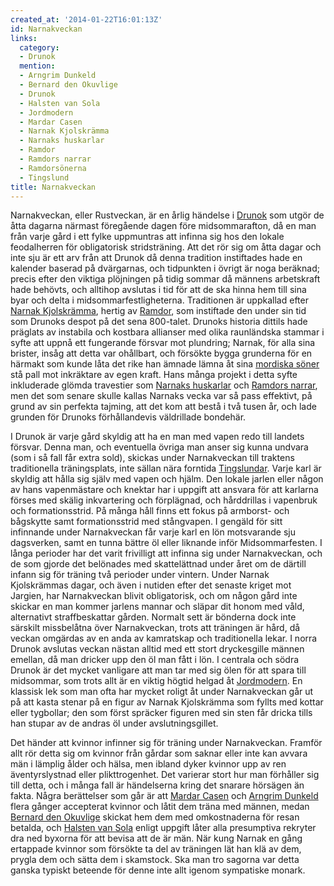 ```yaml
---
created_at: '2014-01-22T16:01:13Z'
id: Narnakveckan
links:
  category:
  - Drunok
  mention:
  - Arngrim Dunkeld
  - Bernard den Okuvlige
  - Drunok
  - Halsten van Sola
  - Jordmodern
  - Mardar Casen
  - Narnak Kjolskrämma
  - Narnaks huskarlar
  - Ramdor
  - Ramdors narrar
  - Ramdorsönerna
  - Tingslund
title: Narnakveckan
---
```


Narnakveckan, eller Rustveckan, är en årlig händelse i [Drunok] som utgör de åtta dagarna närmast
föregående dagen före midsommarafton, då en man från varje gård i ett fylke uppmuntras att infinna
sig hos den lokale feodalherren för obligatorisk stridsträning. Att det rör sig om åtta dagar och
inte sju är ett arv från att Drunok då denna tradition instiftades hade en kalender baserad på
dvärgarnas, och tidpunkten i övrigt är noga beräknad; precis efter den viktiga plöjningen på tidig
sommar då männens arbetskraft hade behövts, och alltihop avslutas i tid för att de ska hinna hem
till sina byar och delta i midsommarfestligheterna. Traditionen är uppkallad efter [Narnak
Kjolskrämma], hertig av [Ramdor], som instiftade den under sin tid som Drunoks despot på det sena
800-talet. Drunoks historia dittils hade präglats av instabila och kostbara allianser med olika
raunländska stammar i syfte att uppnå ett fungerande försvar mot plundring; Narnak, för alla sina
brister, insåg att detta var ohållbart, och försökte bygga grunderna för en härmakt som kunde låta
det rike han ämnade lämna åt sina [mordiska söner] stå pall mot inkräktare av egen kraft. Hans många
projekt i detta syfte inkluderade glömda travestier som [Narnaks huskarlar] och [Ramdors narrar],
men det som senare skulle kallas Narnaks vecka var så pass effektivt, på grund av sin perfekta
tajming, att det kom att bestå i två tusen år, och lade grunden för Drunoks förhållandevis
väldrillade bondehär.

I Drunok är varje gård skyldig att ha en man med vapen redo till landets försvar. Denna man, och
eventuella övriga man anser sig kunna undvara (som i så fall får extra sold), skickas under
Narnakveckan till traktens traditionella träningsplats, inte sällan nära forntida [Tingslundar].
Varje karl är skyldig att hålla sig själv med vapen och hjälm. Den lokale jarlen eller någon av hans
vapenmästare och knektar har i uppgift att ansvara för att karlarna förses med skälig inkvartering
och förplägnad, och hårddrillas i vapenbruk och formationsstrid. På många håll finns ett fokus på
armborst- och bågskytte samt formationsstrid med stångvapen. I gengäld för sitt infinnande under
Narnakveckan får varje karl en lön motsvarande sju dagsverken, samt en tunna bättre öl eller
liknande inför Midsommarfesten. I långa perioder har det varit frivilligt att infinna sig under
Narnakveckan, och de som gjorde det belönades med skattelättnad under året om de därtill infann sig
för träning två perioder under vintern. Under Narnak Kjolskrämmas dagar, och även i nutiden efter
det senaste kriget mot Jargien, har Narnakveckan blivit obligatorisk, och om någon gård inte skickar
en man kommer jarlens mannar och släpar dit honom med våld, alternativt straffbeskattar gården.
Normalt sett är bönderna dock inte särskilt missbelåtna över Narnakveckan, trots att träningen är
hård, då veckan omgärdas av en anda av kamratskap och traditionella lekar. I norra Drunok avslutas
veckan nästan alltid med ett stort dryckesgille männen emellan, då man dricker upp den öl man fått i
lön. I centrala och södra Drunok är det mycket vanligare att man tar med sig ölen för att spara till
midsommar, som trots allt är en viktig högtid helgad åt [Jordmodern]. En klassisk lek som man ofta
har mycket roligt åt under Narnakveckan går ut på att kasta stenar på en figur av Narnak Kjolskrämma
som fyllts med kottar eller tygbollar; den som först spräcker figuren med sin sten får dricka tills
han stupar av de andras öl under avslutningsgillet.

Det händer att kvinnor infinner sig för träning under Narnakveckan. Framför allt rör detta sig om
kvinnor från gårdar som saknar eller inte kan avvara män i lämplig ålder och hälsa, men ibland dyker
kvinnor upp av ren äventyrslystnad eller plikttrogenhet. Det varierar stort hur man förhåller sig
till detta, och i många fall är händelserna kring det snarare hörsägen än fakta. Några berättelser
som går är att [Mardar Casen] och [Arngrim Dunkeld] flera gånger accepterat kvinnor och låtit dem
träna med männen, medan [Bernard den Okuvlige] skickat hem dem med omkostnaderna för resan betalda,
och [Halsten van Sola] enligt uppgift låter alla presumptiva rekryter dra ned byxorna för att bevisa
att de är män. När kung Narnak en gång ertappade kvinnor som försökte ta del av träningen lät han
klä av dem, prygla dem och sätta dem i skamstock. Ska man tro sagorna var detta ganska typiskt
beteende för denne inte allt igenom sympatiske monark.

  [Drunok]: Drunok
  [Narnak Kjolskrämma]: Narnak_Kjolskrämma
  [Ramdor]: Ramdor
  [mordiska söner]: Ramdorsönerna
  [Narnaks huskarlar]: Narnaks_huskarlar
  [Ramdors narrar]: Ramdors_narrar
  [Tingslundar]: Tingslund
  [Jordmodern]: Jordmodern
  [Mardar Casen]: Mardar_Casen
  [Arngrim Dunkeld]: Arngrim_Dunkeld
  [Bernard den Okuvlige]: Bernard_den_Okuvlige
  [Halsten van Sola]: Halsten_van_Sola